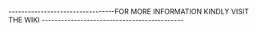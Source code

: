 ---------------------------------FOR MORE INFORMATION KINDLY VISIT THE WIKI --------------------------------------------

